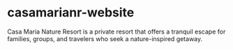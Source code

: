 # casamarianr-website
Casa Maria Nature Resort is a private resort that offers a tranquil escape for families, groups, and travelers who seek a nature-inspired getaway.

